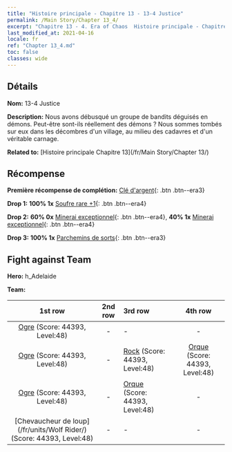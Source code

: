 ```yaml
---
title: "Histoire principale - Chapitre 13 - 13-4 Justice"
permalink: /Main Story/Chapter 13_4/
excerpt: "Chapitre 13 - 4. Era of Chaos  Histoire principale - Chapitre 13_4. 13-4 Justice"
last_modified_at: 2021-04-16
locale: fr
ref: "Chapter 13_4.md"
toc: false
classes: wide
---
```


## Détails

 **Nom:** 13-4 Justice

 **Description:** Nous avons débusqué un groupe de bandits déguisés en démons. Peut-être sont-ils réellement des démons ? Nous sommes tombés sur eux dans les décombres d'un village, au milieu des cadavres et d'un véritable carnage.

 **Related to:** [Histoire principale Chapitre 13](/fr/Main Story/Chapter 13/)

## Récompense

 **Première récompense de complétion:** [Clé d'argent](/fr/Items/con_693/){: .btn .btn--era3}

 **Drop 1:** **100% 1x** [Soufre rare +1](/fr/Items/mat_43/){: .btn .btn--era4}

 **Drop 2:** **60% 0x** [Minerai exceptionnel](/fr/Items/mat_33/){: .btn .btn--era4}, **40% 1x** [Minerai exceptionnel](/fr/Items/mat_33/){: .btn .btn--era4}

 **Drop 3:** **100% 1x** [Parchemins de sorts](/fr/Items/con_694/){: .btn .btn--era3}


## Fight against Team
 **Hero:** h_Adelaide

 **Team:**


  | 1st row | 2nd row | 3rd row | 4th row |
  |:----:|:----:|:----|:----:|
  | [Ogre](/fr/units/Ogre/) (Score: 44393, Level:48)  | - | - | - |
  | [Ogre](/fr/units/Ogre/) (Score: 44393, Level:48)  | - | [Rock](/fr/units/Roc/) (Score: 44393, Level:48)  | [Orque](/fr/units/Orc/) (Score: 44393, Level:48)  |
  | [Ogre](/fr/units/Ogre/) (Score: 44393, Level:48)  | - | [Orque](/fr/units/Orc/) (Score: 44393, Level:48)  | - |
  | [Chevaucheur de loup](/fr/units/Wolf Rider/) (Score: 44393, Level:48)  | - | - | - |


